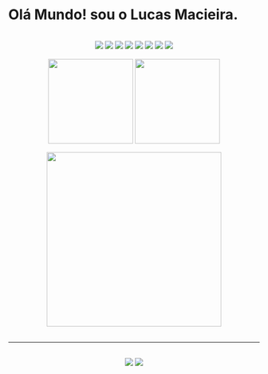 # Olá Mundo! sou o Lucas Macieira. 
<br>

<div style="display: inline_block" align="center">
<img src="https://img.shields.io/badge/React-20232A?style=for-the-badge&logo=react&logoColor=61DAFB">
<img src="https://img.shields.io/badge/Express.js-404D59?style=for-the-badge">
<img src="https://img.shields.io/badge/Node.js-43853D?style=for-the-badge&logo=node.js&logoColor=white">
<img src="https://img.shields.io/badge/MySQL-005C84?style=for-the-badge&logo=mysql&logoColor=white">
<img src="https://img.shields.io/badge/JavaScript-F7DF1E?style=for-the-badge&logo=javascript&logoColor=black">
<img src="https://img.shields.io/badge/Python-14354C?style=for-the-badge&logo=python&logoColor=white">
<img src="https://img.shields.io/badge/CSS3-1572B6?style=for-the-badge&logo=css3&logoColor=white">
<img src="https://img.shields.io/badge/HTML5-E34F26?style=for-the-badge&logo=html5&logoColor=white">
</div>

<br>

<div align="center">
  <img  height=170 align="center" src="https://github-readme-stats.vercel.app/api?username=LucasMacieira21&show_icons=true&theme=codeSTACKr">
  <img  height=170 align="center" src="https://github-readme-stats.vercel.app/api/top-langs/?username=LucasMacieira21&show_icons=true&theme=codeSTACKr&layout=compact">
</div>

<br>
<div align="center">
  <img  height=350  src="./f1Ferrari.gif">
</div>
<br>
<hr>
<br>

<div align="center">
   <a href = "mailto:lucasmacieira12@gmail.com"><img src="https://img.shields.io/badge/-Gmail-%23333?style=for-the-badge&logo=gmail&logoColor=white" target="_blank"></a>
  <a href="https://www.linkedin.com/in/lucas-menezes-315855169/" target="_blank"><img src="https://img.shields.io/badge/-LinkedIn-%230077B5?style=for-the-badge&logo=linkedin&logoColor=white" target="_blank"></a> 
</div>
